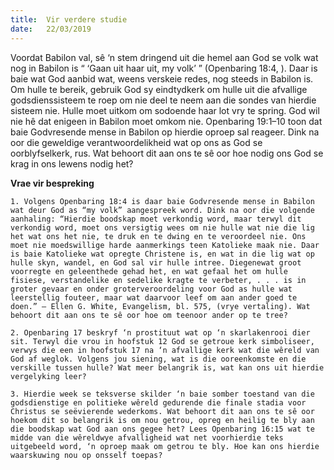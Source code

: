 ```yaml
---
title:  Vir verdere studie
date:   22/03/2019
---
```


Voordat Babilon val, sê ‘n stem dringend uit die hemel aan God se volk wat nog in Babilon is “ ‘Gaan uit haar uit, my volk’ ” (Openbaring 18:4, ). Daar is baie wat God aanbid wat, weens verskeie redes, nog steeds in Babilon is. Om hulle te bereik, gebruik God sy eindtydkerk om hulle uit die afvallige godsdienssisteem te roep om nie deel te neem aan die sondes van hierdie sisteem nie. Hulle moet uitkom om sodoende haar lot vry te spring. God wil nie hê dat enigeen in Babilon moet omkom nie. Openbaring 19:1–10 toon dat baie Godvresende mense in Babilon op hierdie oproep sal reageer. Dink na oor die geweldige verantwoordelikheid wat op ons as God se oorblyfselkerk, rus. Wat behoort dit aan ons te sê oor hoe nodig ons God se krag in ons lewens nodig het? 

**Vrae vir bespreking** 

`1. Volgens Openbaring 18:4 is daar baie Godvresende mense in Babilon wat deur God as “my volk” aangespreek word. Dink na oor die volgende aanhaling: “Hierdie boodskap moet verkondig word, maar terwyl dit verkondig word, moet ons versigtig wees om nie hulle wat nie die lig het wat ons het nie, te druk en te dwing en te veroordeel nie. Ons moet nie moedswillige harde aanmerkings teen Katolieke maak nie. Daar is baie Katolieke wat opregte Christene is, en wat in die lig wat op hulle skyn, wandel, en God sal vir hulle intree. Diegenewat groot voorregte en geleenthede gehad het, en wat gefaal het om hulle fisiese, verstandelike en sedelike kragte te verbeter, . . . is in groter gevaar en onder groterveroordeling voor God as hulle wat leerstellig fouteer, maar wat daarvoor leef om aan ander goed te doen.” — Ellen G. White, Evangelism, bl. 575, (vrye vertaling). Wat behoort dit aan ons te sê oor hoe om teenoor ander op te tree?`

`2. Openbaring 17 beskryf ‘n prostituut wat op ‘n skarlakenrooi dier sit. Terwyl die vrou in hoofstuk 12 God se getroue kerk simboliseer, verwys die een in hoofstuk 17 na ‘n afvallige kerk wat die wêreld van God af weglok. Volgens jou siening, wat is die ooreenkomste en die verskille tussen hulle? Wat meer belangrik is, wat kan ons uit hierdie vergelyking leer?`

`3. Hierdie week se teksverse skilder ‘n baie somber toestand van die godsdienstige en politieke wêreld gedurende die finale stadia voor Christus se seëvierende wederkoms. Wat behoort dit aan ons te sê oor hoekom dit so belangrik is om nou getrou, opreg en heilig te bly aan die boodskap wat God aan ons gegee het? Lees Openbaring 16:15 wat te midde van die wêreldwye afvalligheid wat net voorhierdie teks uitgebeeld word, ‘n oproep maak om getrou te bly. Hoe kan ons hierdie waarskuwing nou op onsself toepas?`